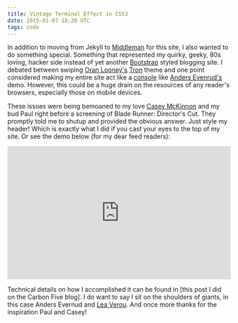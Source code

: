 ```yaml
---
title: Vintage Terminal Effect in CSS3
date: 2015-01-07 18:28 UTC
tags: code
---
```

In addition to moving from Jekyll to [Middleman][middleman] for this
site, I also wanted to do something special. Something that represented
my quirky, geeky, 80s loving, hacker side instead of yet another
[Bootstrap][bootstrap] styled blogging site. I debated between swiping
[Oran Looney's][oran-looney] [Tron][sassy-tron] theme and one point
considered making my entire site act like a [console][demo-console]
like [Anders Evenrud's][anders-evenrud] demo. However, this could be a
huge drain on the resources of any reader's browsers, especially those
on mobile devices.

These issues were being bemoaned to my love [Casey McKinnon][casey] and
my bud Paul right before a screening of Blade Runner: Director's Cut.
They promptly told me to shutup and provided the obvious answer. Just
style my header! Which is exactly what I did if you cast your eyes to
the top of my site. Or see the demo below (for my dear feed readers):

<iframe width="100%" height="300"
src="http://jsfiddle.net/rudyjahchan/qmjg92gq/embedded/"
allowfullscreen="allowfullscreen" frameborder="0"></iframe>

Technical details on how I accomplished it can be found in [this post I
did on the Carbon Five blog]. I do want to say I sit on the shoulders of
giants, in this case Anders Evernud and [Lea Verou][verou]. And once
more thanks for the inspiration Paul and Casey!

  [oran-looney]: http://oranlooney.com
  [sassy-tron]: http://oranlooney.com/sassy-tron/
  [demo-console]: http://andersevenrud.github.io/shell/
  [anders-evenrud]: https://anderse.wordpress.com
  [casey]: http://caseymckinnon.com
  [verou]: http://lea.verou.me
  [Middleman]: http://middlemanapp.com
  [Bootstrap]: http://getbootstrap.com
